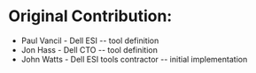 # Original Contribution:

* Paul Vancil - Dell ESI -- tool definition 
* Jon Hass - Dell CTO -- tool definition 
* John Watts - Dell ESI tools contractor -- initial implementation
